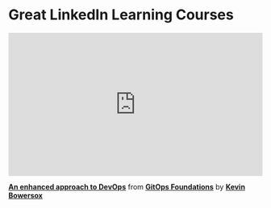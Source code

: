 <script src="https://unpkg.com/launchdarkly-js-client-sdk@2.18.1/dist/ldclient.min.js"></script>


<h1>Great LinkedIn Learning Courses</h1>

<div style="position:relative;height:0;padding-bottom:56.25%"><iframe width="640" height="360" src="https://www.linkedin.com/learning/embed/continuous-delivery-for-cloud-native-java-apps/what-you-should-know?autoplay=false&claim=AQEWxkN4LwwuKQAAAYcljGfRbRkNK5V4UTWL7kbZKCZZTpfqnjhapbJXtl-hWyznciExu-AZCL10skr_OZ-roddabh26RAQ6BThFPsbhqXUB676xniW8rXJE7nh2L1bB3x5tInSttkJNiWZOTKZWqeTgIpkA4hA4tsCeXuE0HgP-KwvDp876d1LAMdOQ_dHljKRHUhkq2p56aNcOL8mh3rZwrdseSkXniviKs5nAHZ1lnZxtIpa_msrBipEoUsipUopPXITOz1QsvitkdQ6A7fS2Sap63YMtPA22__BPkIgPu-kiG-cK9-VgCOAQGNF78yx0V7v5MqyffxhcddLeCKe2qOkFtCo4NrSO5IGXXUY0zPt-B9BcYoK2GE6eTQdl_rSny-jom7S7XNdCKgkdkDiJUltMspKtBP6RntLJln6EEEaNtdbeNGIvNxEuOb7YUoNQc4iEN11_D12EW4cZ_aGBsYA4Drk1ARD5m6j9PpXEfDi_suATLRki9l_4HzprYi4DbciKFqyNGJbSJpEN2QJqp-XDiwUPxZlaXbhnK-mLf2ob1XopPM8LfwUiEty0Q3CNNW_n4Tchik4OKzmwWAKg_Q4RvA3XUz1QsalM1FxQhOAbgAzZtcLOeQIDmqMxC7pStl81gnJVXK0qhupjblUdtGvg6wRRxLmGrCP0D86LqkjNOxp5GKlLcdk1u1iFuycfLPZ59FSMXcNdDS7-2c-asqwApOtFxg1h2YztEKL7DkV7435sASv9rcKG2Iz6zRHiB_v65YBJgNIaNjLRihq4MrMo_BhPvTiwwCsj6IcUou4rdCtmshgPZS_gvQ9vyULRuWMsSQY7A-K24xVzZjzUbriPFkBXuvN5rE1ew9IGD5knDFGMCVjRXS-jJN1TUCJaJ2UsqiuHggTxuXnLiSGU70Ev6Ws3z6pHSLUJWH78SHBbPhsFbcO9urdclQFkubLxNkYU8EjyQ6QuK0MrFRHmrDWOSYVq6ibUx0xdEUDmiOaH9rhupqt2pfbUwFi0F8DoRB8j2xWuQAo-R_ar5GFy-7k3Fb6WQZuz-Uq88QINoRTPT7i4MpU96o1ZTQKdCWnekToV5Vp7tAmrzm9PXAgZzHeyjX1tiXibV1debyMMyiu5qPIgAnb2IE1Ct6lAQDtcnoo1q164Yg_NEgOGnjP3sMGl7-tVoGn_1zUYEFw05C2Db3I&lipi=urn%3Ali%3Apage%3Ad_learning_content%3BV1%2BG%2B57CTi2W8XELjnyY%2FA%3D%3D&licu" mozallowfullscreen="true" webkitallowfullscreen="true" allowfullscreen="true" frameborder="0" style="position:absolute;width:100%;height:100%;left:0"></iframe>

<div style="position:relative;height:0;padding-bottom:56.25%"><iframe width="640" height="360" src="https://www.linkedin.com/learning/embed/gitops-foundations/an-enhanced-approach-to-devops?autoplay=false&claim=AQESwW50XsxgjAAAAYcozdKyMwyiOI5UaCEiw96MKWrQB6Xn8rnJ0joE2IPoke1e7Fe_rlT96L9IfkYMhg88FZMaDUJcvwxFBBcFuNqhjNn4NhEyK9tsJg3uJTbTepHfdH0cCwPOc03TrjhpoYdcal1OX7cldsknz-IN_XmYmwg9vRtDhsej99fSki7nbFIzgYdhQYPpgxdUw203Q-AOFxex4lsPlQrW3iWtxn2EBmpZN7exhLYUJnqv-a3CrlAWh0gUxSzlTs8MqJU5q81zMeXAv_B7CwxS9kRnj8f0GUm6eEoyAAYLajTtRWe9BHvFqFH819KMBPNVQFRCBaMcDfFKwSWsPoBwiaqlWcH5c7AJr9ObZcJGmtHa6J0GX4p3gEqbTlKeLzYRlvZmB8GG-lN85G1Y7YtSNdt94Zzouhq7NoE24Lvf4zKxszpUbQRJXrtaR6i5dTGhdQVx_-IrxU6wcMvfH8ZvUZfnN1EZ-Q1TGWiuiUsrNxqC5RXE2M2HRjSsYhJs8PgtJGAGHTK7dcVj8tTlqKLBzP_gEQoCApWXH50XAcIIe8htzRlZ2M59L5W0uI0MmVHUFrP9jCMq-xjbLkyNyPHvJDNkB1MIYYVc2BIL6ATjebytNltvYKeS6U67dg8iL2d7UTk1iWDMI9Sl5XvIU-9qodsspcvU9JQtFR5J6loeLSZRFD7WPWVEsq1M7bG04LlPCiYqjr8MxzVOEC1SRJfLBACmEb3bcJja22lwohFRcg1ybtjawYuUixjdh3jxFxB6EeUhsf9RpHBoVuFcUj66u0xJhN7RIEMhgflNLSqGvlbK6_W99Svot5q2kuvp9bujdIoOZT06EBWzVijvRNk8s-VUKyJrdd-AhUGsuSTpyt6bsUhPrMZ_g1KNlkoJuyRJtCgbL8GxFEFezSxx9BinwO40Lx_PQgIabqvwMukJx3bRRqUySfZR37yi5sYjcPvHSvlWVd3m8HSEuhuhqtDN8cTRpVUmSy52QE9b-jP_u42bQOIu7cDZgoE2Fs4v_wQgekBbHW8-Src2ZAwzWn6ffztHDIPA5E9o2vXN_lq0omdbXIzNQQcrAXjSr15LhmunUgvAMEmZPHLHHLmnC15bI8lAtgKwM8SyLiehQfyy8oeYu82bd6a5UaMBxCizIG1xtkWlPIg0Dl57BjoVutq_-I9gqzITKGzlF47WVow&lipi=urn%3Ali%3Apage%3Ad_learning_content%3BuWq%2FRFq%2FQ8q72hFtBykjRQ%3D%3D&licu" mozallowfullscreen="true" webkitallowfullscreen="true" allowfullscreen="true" frameborder="0" style="position:absolute;width:100%;height:100%;left:0"></iframe></div><p><strong><a href="https://www.linkedin.com/learning/gitops-foundations/an-enhanced-approach-to-devops?trk=embed_lil">An enhanced approach to DevOps</a></strong> from <strong><a href="https://www.linkedin.com/learning/gitops-foundations?trk=embed_lil">GitOps Foundations</a></strong> by <strong><a href="https://www.linkedin.com/learning/instructors/kevin-bowersox?trk=embed_lil">Kevin Bowersox</a></strong></p>
  
 <script>
        var clientId= "64232b4fa6db9512d93dcca7";
        var flagName= "course-preview";
        var user = { anonymous: true }
        var ldclient = windows.LDClient.initialize(clientId, user);

        ldclient.on("ready", function() {
            document.getElementById("preview"),style.display = ldclient.variation(flagName, false) ?
            "block":"none";
        });
        ldclient.on("change:" + flagName, function(newVal, prevVal) {
            document.getElementById("preview"),style.display = newVal ? "block":"none";
        });
</script>

